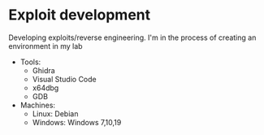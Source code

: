 # Exploit development 
Developing exploits/reverse engineering. I'm in the process of creating an environment in my lab
* Tools: 
    * Ghidra
    * Visual Studio Code
    * x64dbg
    * GDB
* Machines:
    * Linux: Debian
    * Windows: Windows 7,10,19
